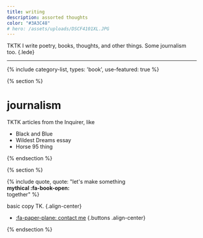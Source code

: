 ```yaml
---
title: writing
description: assorted thoughts
color: "#3A3C48"
# hero: /assets/uploads/DSCF4101XL.JPG
---
```


TKTK I write poetry, books, thoughts, and other things. Some journalism too.
{.lede} 

***

{% include category-list, types: 'book', use-featured: true %}

{% section %}

# journalism
TKTK articles from the Inquirer, like

* Black and Blue
* Wildest Dreams essay
* Horse 95 thing

{% endsection %}

{% section %}

{% include quote, quote: "let's make something<br/>**mythical :fa-book-open:**<br/>together" %}

basic copy TK.
{.align-center}

* [:fa-paper-plane: contact me](/collab)
{.buttons .align-center}

{% endsection %}